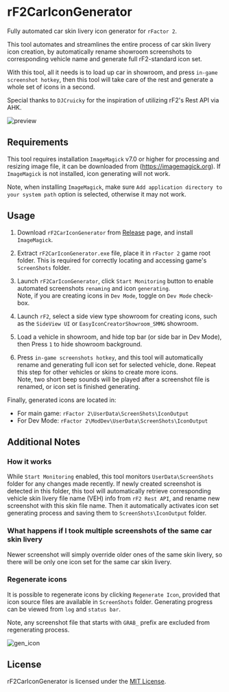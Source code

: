 # rF2CarIconGenerator

Fully automated car skin livery icon generator for `rFactor 2`.

This tool automates and streamlines the entire process of car skin livery icon creation, by automatically rename showroom screenshots to corresponding vehicle name and generate full rF2-standard icon set.

With this tool, all it needs is to load up car in showroom, and press `in-game screenshot hotkey`, then this tool will take care of the rest and generate a whole set of icons in a second.

Special thanks to `DJCruicky` for the inspiration of utilizing rF2's Rest API via AHK.

![preview](https://github.com/user-attachments/assets/19d7624b-8141-491b-8daf-e301f9e80e89)

## Requirements

This tool requires installation `ImageMagick` v7.0 or higher for processing and resizing image file, it can be downloaded from (https://imagemagick.org). If `ImageMagick` is not installed, icon generating will not work.

Note, when installing `ImageMagick`, make sure `Add application directory to your system path` option is selected, otherwise it may not work.


## Usage

1. Download `rF2CarIconGenerator` from [Release](https://github.com/s-victor/rF2CarIconGenerator/releases) page, and install `ImageMagick`.

2. Extract `rF2CarIconGenerator.exe` file, place it in `rFactor 2` game root folder. This is required for correctly locating and accessing game's `ScreenShots` folder.

3. Launch `rF2CarIconGenerator`, click `Start Monitoring` button to enable automated screenshots `renaming` and icon `generating`.  
Note, if you are creating icons in `Dev Mode`, toggle on `Dev Mode` check-box.

4. Launch `rF2`, select a side view type showroom for creating icons, such as the `SideView UI` or `EasyIconCreatorShowroom_SMMG` showroom.

5. Load a vehicle in showroom, and hide top bar (or side bar in Dev Mode), then Press `1` to hide showroom background.

6. Press `in-game screenshots hotkey`, and this tool will automatically rename and generating full icon set for selected vehicle, done. Repeat this step for other vehicles or skins to create more icons.  
Note, two short beep sounds will be played after a screenshot file is renamed, or icon set is finished generating.

Finally, generated icons are located in:
- For main game: `rFactor 2\UserData\ScreenShots\IconOutput`
- For Dev Mode: `rFactor 2\ModDev\UserData\ScreenShots\IconOutput`


## Additional Notes

### How it works

While `Start Monitoring` enabled, this tool monitors `UserData\ScreenShots` folder for any changes made recently. If newly created screenshot is detected in this folder, this tool will automatically retrieve corresponding vehicle skin livery file name (VEH) info from `rF2 Rest API`, and rename new screenshot with this skin file name. Then it automatically activates icon set generating process and saving them to `ScreenShots\IconOutput` folder.

### What happens if I took multiple screenshots of the same car skin livery

Newer screenshot will simply override older ones of the same skin livery, so there will be only one icon set for the same car skin livery.

### Regenerate icons

It is possible to regenerate icons by clicking `Regenerate Icon`, provided that icon source files are available in `ScreenShots` folder. Generating progress can be viewed from `log` and `status bar`.

Note, any screenshot file that starts with `GRAB_` prefix are excluded from regenerating process.

![gen_icon](https://github.com/user-attachments/assets/c9fa71f7-8ebc-4a77-b493-faee826ac156)

## License
rF2CarIconGenerator is licensed under the [MIT License](./LICENSE.txt).
